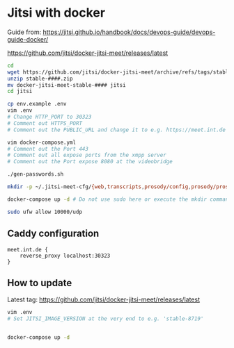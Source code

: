 # Jitsi with docker

Guide from: <https://jitsi.github.io/handbook/docs/devops-guide/devops-guide-docker/>

<https://github.com/jitsi/docker-jitsi-meet/releases/latest>

```bash
cd
wget https://github.com/jitsi/docker-jitsi-meet/archive/refs/tags/stable-####.zip # Get the latest reelease zip archive
unzip stable-####.zip
mv docker-jitsi-meet-stable-#### jitsi
cd jitsi

cp env.example .env
vim .env 
# Change HTTP_PORT to 30323
# Comment out HTTPS_PORT
# Comment out the PUBLIC_URL and change it to e.g. https://meet.int.de

vim docker-compose.yml
# Comment out the Port 443
# Comment out all expose ports from the xmpp server
# Comment out the Port expose 8080 at the videobridge

./gen-passwords.sh

mkdir -p ~/.jitsi-meet-cfg/{web,transcripts,prosody/config,prosody/prosody-plugins-custom,jicofo,jvb,jigasi,jibri}

docker-compose up -d # Do not use sudo here or execute the mkdir command also with sudo.

sudo ufw allow 10000/udp
```

## Caddy configuration

```Caddyfile
meet.int.de {
    reverse_proxy localhost:30323
}
```

## How to update

Latest tag:
<https://github.com/jitsi/docker-jitsi-meet/releases/latest>

```bash
vim .env
# Set JITSI_IMAGE_VERSION at the very end to e.g. 'stable-8719'


docker-compose up -d
```
